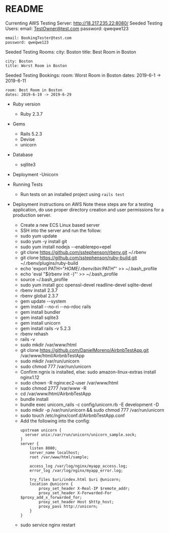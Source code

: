 # README

Currenting AWS Testing Server:  http://18.217.235.22:8080/
Seeded Testing Users:
	email: TestOwner@test.com
	password: qweqwe123

	email: BookingTester@test.com
	password: qweqwe123

Seeded Testing Rooms:
	city: Boston
	title: Best Room in Boston

	city: Boston
	title: Worst Room in Boston

Seeded Testing Bookings:
	room: Worst Room in Boston
	dates: 2019-6-1 -> 2019-6-11

	room: Best Room in Boston
	dates: 2019-6-19 -> 2019-6-29

	
* Ruby version
	- Ruby 2.3.7 

* Gems
	- Rails 5.2.3
	- Devise
	- unicorn

* Database
	- sqllite3

* Deployment
	-Unicorn

* Running Tests
	- Run tests on an installed project using ```rails test```

* Deployment instructions on AWS
	Note these steps are for a testing application, do use proper directory creation and user permissions for a production server.
	- Create a new ECS Linux based server
	- SSH into the server and run the follow:
	- sudo yum update
	- sudo yum -y install git
	- sudo yum install nodejs --enablerepo=epel
	- git clone https://github.com/sstephenson/rbenv.git ~/.rbenv
	- git clone https://github.com/sstephenson/ruby-build.git ~/.rbenv/plugins/ruby-build
	- echo 'export PATH="$HOME/.rbenv/bin:$PATH"' >> ~/.bash_profile
	- echo 'eval "$(rbenv init -)"' >> ~/.bash_profile
	- source ~/.bash_profile
	- sudo yum install gcc openssl-devel readline-devel sqlite-devel
	- rbenv install 2.3.7 
	- rbenv global 2.3.7 
	- gem update --system
	- gem install --no-ri --no-rdoc rails
	- gem install bundler
	- gem install sqlite3
	- gem install unicorn
	- gem install rails -v 5.2.3
	- rbenv rehash
	- rails -v
	- sudo mkdir /var/www/html
	- git clone https://github.com/DanielMoreno/AirbnbTestApp.git /var/www/html/AirbnbTestApp
	- sudo mkdir /var/run/unicorn
	- sudo chmod 777 /var/run/unicorn
	- Confirm ngnix is installed, else: sudo amazon-linux-extras install nginx1.12
	- sudo chown -R nginx:ec2-user /var/www/html
	- sudo chmod 2777 /var/www -R
	- cd /var/www/html/AirbnbTestApp
	- bundle install
	- bundle exec unicorn_rails -c config/unicorn.rb -E development -D 
	- sudo mkdir -p /var/run/unicorn && sudo chmod 777 /var/run/unicorn
	- sudo touch /etc/nginx/conf.d/AirbnbTestApp.conf
	- Add the following into the config:
		```
		upstream unicorn {
		  server unix:/var/run/unicorn/unicorn_sample.sock;
		}
		server {
		    listen 8080;
		    server_name localhost;
		    root /var/www/html/sample;

		    access_log /var/log/nginx/myapp_access.log;
		    error_log /var/log/nginx/myapp_error.log;

		    try_files $uri/index.html $uri @unicorn;
		    location @unicorn {
		        proxy_set_header X-Real-IP $remote_addr;
		        proxy_set_header X-Forwarded-For $proxy_add_x_forwarded_for;
		        proxy_set_header Host $http_host;
		        proxy_pass http://unicorn;
		    }
		}
		```
	- sudo service nginx restart
